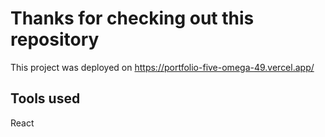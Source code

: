 # Thanks for checking out this repository

This project was deployed on https://portfolio-five-omega-49.vercel.app/

## Tools used

React

